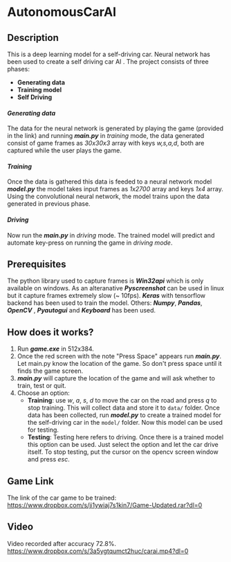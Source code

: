 # **AutonomousCarAI**
## Description

This is a deep learning model for a self-driving car. Neural network has been used to create a self driving car AI . The project consists of three phases: 

 - **Generating data**
 - **Training model**
 - **Self Driving**
#### *Generating data*
The data for the neural network is generated by playing the game (provided in the link) and running ***main.py*** in *training* mode, the data generated consist of game frames as *30x30x3* array with keys *w,s,a,d*, both are captured while the user plays the game.
#### *Training*
 Once the data is gathered this data is feeded to a neural network model ***model.py*** the model takes input frames as *1x2700* array and keys *1x4* array. Using the convolutional neural network, the model trains upon the data generated in previous phase.
#### *Driving*
Now run the ***main.py*** in *driving* mode. The trained model will predict and automate key-press on running the game in *driving mode*.

## Prerequisites

The python library used to capture frames is ***Win32api*** which is only available on windows. As an alteranative ***Pyscreenshot*** can be used in linux but it capture frames extremely slow (~ 10fps). ***Keras*** with tensorflow backend has been used to train the model. Others:  ***Numpy***, ***Pandas***, ***OpenCV*** , ***Pyautogui*** and ***Keyboard*** has been used.


## How does it works?

 1. Run ***game.exe*** in 512x384. 
 2. Once the red screen with the note "Press Space" appears run ***main.py***. Let main.py know the location of the game. So don't press space until it finds the game screen.
 3. ***main.py*** will capture the location of the game and will ask whether to train, test or quit. 
 4. Choose an option:
    - **Training**: use *w*, *a*, *s*, *d* to move the car on the road and press *q* to stop training. This will collect data and store it to `data/` folder. Once data has been collected, run ***model.py*** to create a trained model for the self-driving car in the `model/` folder. Now this model can be used for testing.
    - **Testing**: Testing here refers to driving. Once there is a trained model this option can be used. Just select the option and let the car drive itself. To stop testing, put the cursor on the opencv screen window and press *esc*.


## Game Link

The link of the car game to be trained:
https://www.dropbox.com/s/ji1ywiaj7s1kin7/Game-Updated.rar?dl=0

## Video
Video recorded after accuracy 72.8%.
https://www.dropbox.com/s/3a5ygtqumct2huc/carai.mp4?dl=0
